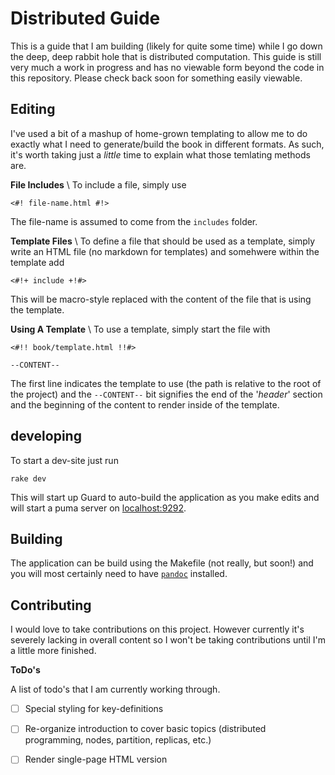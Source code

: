 # Distributed Guide

This is a guide that I am building (likely for quite some time) while I go down
the deep, deep rabbit hole that is distributed computation. This guide is still
very much a work in progress and has no viewable form beyond the code in this
repository. Please check back soon for something easily viewable.

## Editing

I've used a bit of a mashup of home-grown templating to allow me to do exactly what I need to
generate/build the book in different formats. As such, it's worth taking just a _little_ time to
explain what those temlating methods are.

__File Includes__ \\
To include a file, simply use

```
<#! file-name.html #!>
```

The file-name is assumed to come from the `includes` folder.

__Template Files__ \\
To define a file that should be used as a template, simply write an HTML file (no markdown for templates)
and somehwere within the template add

```
<#!+ include +!#>
```

This will be macro-style replaced with the content of the file that is using the template.

__Using A Template__ \\
To use a template, simply start the file with

```
<#!! book/template.html !!#>

--CONTENT--
```

The first line indicates the template to use (the path is relative to the root of the project)
and the `--CONTENT--` bit signifies the end of the '_header_' section and the beginning of the
content to render inside of the template.


## developing

To start a dev-site just run

```
rake dev
```

This will start up Guard to auto-build the application as you make edits and will start a puma
server on [localhost:9292](http://localhost:9292/).

## Building

The application can be build using the Makefile (not really, but soon!) and you will
most certainly need to have [`pandoc`][1] installed.

## Contributing

I would love to take contributions on this project. However currently it's severely lacking in overall content
so I won't be taking contributions until I'm a little more finished.

__ToDo's__

A list of todo's that I am currently working through.

- [ ] Special styling for key-definitions
- [ ] Re-organize introduction to cover basic topics (distributed programming, nodes, partition, replicas, etc.)
- [ ] Render single-page HTML version


  [1]: http://pandoc.org/
